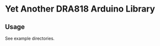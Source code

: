 Yet Another DRA818 Arduino Library
==================================

Usage
----

See example directories.
